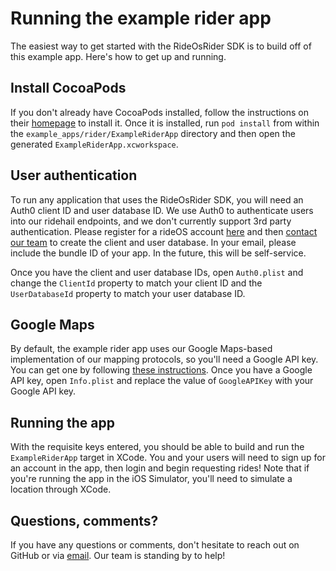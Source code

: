 # Running the example rider app

The easiest way to get started with the RideOsRider SDK is to build off of this example app. Here's how to get up and running.

## Install CocoaPods

If you don't already have CocoaPods installed, follow the instructions on their [homepage](https://cocoapods.org/) to install it. Once it is installed, run `pod install` from within the `example_apps/rider/ExampleRiderApp` directory and then open the generated `ExampleRiderApp.xcworkspace`.

## User authentication

To run any application that uses the RideOsRider SDK, you will need an Auth0 client ID and user database ID. We use Auth0 to authenticate users into our ridehail endpoints, and we don't currently support 3rd party authentication. Please register for a rideOS account [here](https://app.rideos.ai/) and then [contact our team](mailto:support@rideos.ai) to create the client and user database. In your email, please include the bundle ID of your app. In the future, this will be self-service.

Once you have the client and user database IDs, open `Auth0.plist` and change the `ClientId` property to match your client ID and the `UserDatabaseId` property to match your user database ID.

## Google Maps

By default, the example rider app uses our Google Maps-based implementation of our mapping protocols, so you'll need a Google API key. You can get one by following [these instructions](https://developers.google.com/maps/documentation/ios-sdk/get-api-key). Once you have a Google API key, open `Info.plist` and replace the value of `GoogleAPIKey` with your Google API key.

## Running the app

With the requisite keys entered, you should be able to build and run the `ExampleRiderApp` target in XCode. You and your users will need to sign up for an account in the app, then login and begin requesting rides! Note that if you're running the app in the iOS Simulator, you'll need to simulate a location through XCode.

## Questions, comments?

If you have any questions or comments, don't hesitate to reach out on GitHub or via [email](mailto:support@rideos.ai). Our team is standing by to help!
